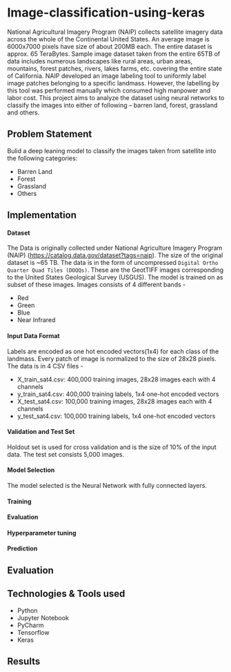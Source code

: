 # Image-classification-using-keras
National Agricultural Imagery Program (NAIP) collects satellite imagery data across the whole of
the Continental United States. An average image is 6000x7000 pixels have size of about 200MB
each. The entire dataset is approx. 65 TeraBytes. Sample image dataset taken from the entire
65TB of data includes numerous landscapes like rural areas, urban areas, mountains, forest
patches, rivers, lakes farms, etc. covering the entire state of California. NAIP developed an
image labeling tool to uniformly label image patches belonging to a specific landmass. However,
the labelling by this tool was performed manually which consumed high manpower and labor
cost. This project aims to analyze the dataset using neural networks to classify the images into
either of following – barren land, forest, grassland and others.

## Problem Statement
Bulid a deep leaning model to classify the images taken from satellite into the following categories:
   -  Barren Land
   -  Forest
   -  Grassland
   -  Others

## 

## Implementation

#### Dataset
The Data is originally collected under National Agriculture Imagery Program (NAIP) (https://catalog.data.gov/dataset?tags=naip). The size of the original dataset is ~65 TB. The data is in the form of uncompressed `Digital Ortho Quarter Quad Tiles (DOQQs)`. These are the GeotTIFF images corresponding to the United States Geological Survey (USGUS). The model is trained on as subset of these images. Images consists of 4 different bands - 
   - Red 
   - Green 
   - Blue 
   - Near Infrared

#### Input Data Format
Labels are encoded as one hot encoded vectors(1x4) for each class of the landmass. Every patch of image is normalized to the size of 28x28 pixels. The data is in 4 CSV files -
   - X_train_sat4.csv: 400,000 training images, 28x28 images each with 4 channels 
   - y_train_sat4.csv: 400,000 training labels, 1x4 one-hot encoded vectors 
   - X_test_sat4.csv: 100,000 training images, 28x28 images each with 4 channels 
   - y_test_sat4.csv: 100,000 training labels, 1x4 one-hot encoded vectors 

#### Validation and Test Set
Holdout set is used for cross validation and is the size of 10% of the input data. The test set consists 5,000 images. 

#### Model Selection
The model selected is the Neural Network with fully connected layers. 
#### Training

#### Evaluation

#### Hyperparameter tuning

#### Prediction
   
## Evaluation

## Technologies & Tools used
 - Python 
 - Jupyter Notebook
 - PyCharm
 - Tensorflow
 - Keras

## Results










